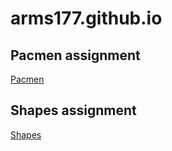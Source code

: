# arms177.github.io
## Pacmen assignment
<a href="https://github.com/arms177/pacman">Pacmen</a>
## Shapes assignment
<a href="https://github.com/arms177/shapes">Shapes</a>
